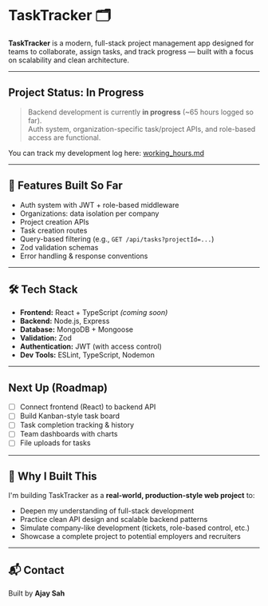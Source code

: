 # TaskTracker 🗂️

**TaskTracker** is a modern, full-stack project management app designed for teams to collaborate, assign tasks, and track progress — built with a focus on scalability and clean architecture.

---

## Project Status: In Progress

> Backend development is currently **in progress** (~65 hours logged so far).  
> Auth system, organization-specific task/project APIs, and role-based access are functional.

You can track my development log here: [working_hours.md](./working_hours.md)

---

## 🔧 Features Built So Far

- Auth system with JWT + role-based middleware
- Organizations: data isolation per company
- Project creation APIs
- Task creation routes
- Query-based filtering (e.g., `GET /api/tasks?projectId=...`)
- Zod validation schemas
- Error handling & response conventions

---

## 🛠️ Tech Stack

- **Frontend:** React + TypeScript *(coming soon)*
- **Backend:** Node.js, Express
- **Database:** MongoDB + Mongoose
- **Validation:** Zod
- **Authentication:** JWT (with access control)
- **Dev Tools:** ESLint, TypeScript, Nodemon

---

## Next Up (Roadmap)

- [ ] Connect frontend (React) to backend API  
- [ ] Build Kanban-style task board  
- [ ] Task completion tracking & history  
- [ ] Team dashboards with charts  
- [ ] File uploads for tasks  

---

## 📌 Why I Built This

I'm building TaskTracker as a **real-world, production-style web project** to:

- Deepen my understanding of full-stack development
- Practice clean API design and scalable backend patterns
- Simulate company-like development (tickets, role-based control, etc.)
- Showcase a complete project to potential employers and recruiters

---

## 📬 Contact

Built by **Ajay Sah**  


